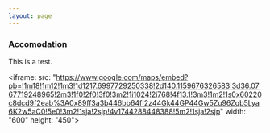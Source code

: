 ```yaml
---
layout: page
---
```


### Accomodation

This is a test.


<iframe:
  src: "https://www.google.com/maps/embed?pb=!1m18!1m12!1m3!1d1217.6997729250338!2d140.1159676326583!3d36.0767719248965!2m3!1f0!2f0!3f0!3m2!1i1024!2i768!4f13.1!3m3!1m2!1s0x60220c8dcd9f2eab%3A0x89ff3a3b446bb64f!2z44Gk44GP44Gw5Zu96Zqb5Lya6K2w5aC0!5e0!3m2!1sja!2sjp!4v1744288448388!5m2!1sja!2sjp"
  width: "600"
  height: "450">
</iframe>



  
